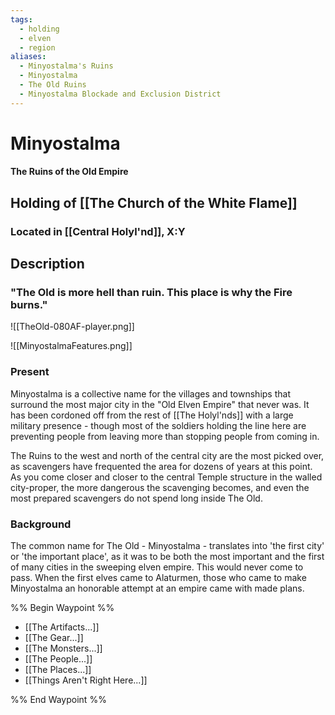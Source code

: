 ```yaml
---
tags:
  - holding
  - elven
  - region
aliases:
  - Minyostalma's Ruins
  - Minyostalma
  - The Old Ruins
  - Minyostalma Blockade and Exclusion District
---
```


# Minyostalma
#### The Ruins of the Old Empire
## Holding of [[The Church of the White Flame]]
### Located in [[Central Holyl'nd]], X:Y
## Description
### "The Old is more hell than ruin. This place is why the Fire burns."
![[TheOld-080AF-player.png]]

![[MinyostalmaFeatures.png]]
### Present
Minyostalma is a collective name for the villages and townships that surround the most major city in the "Old Elven Empire" that never was. It has been cordoned off from the rest of [[The Holyl'nds]] with a large military presence - though most of the soldiers holding the line here are preventing people from leaving more than stopping people from coming in.

The Ruins to the west and north of the central city are the most picked over, as scavengers have frequented the area for dozens of years at this point. As you come closer and closer to the central Temple structure in the walled city-proper, the more dangerous the scavenging becomes, and even the most prepared scavengers do not spend long inside The Old.

### Background
The common name for The Old - Minyostalma - translates into 'the first city' or 'the important place', as it was to be both the most important and the first of many cities in the sweeping elven empire. This would never come to pass. When the first elves came to Alaturmen, those who came to make Minyostalma an honorable attempt at an empire came with made plans. 


%% Begin Waypoint %%
- [[The Artifacts...]]
- [[The Gear...]]
- [[The Monsters...]]
- [[The People...]]
- [[The Places...]]
- [[Things Aren't Right Here...]]

%% End Waypoint %%